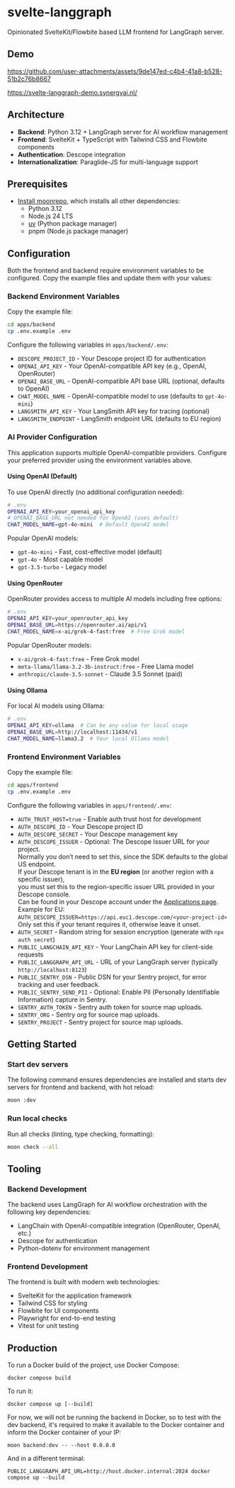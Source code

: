 # svelte-langgraph

Opinionated SvelteKit/Flowbite based LLM frontend for LangGraph server.

## Demo
https://github.com/user-attachments/assets/9de147ed-c4b4-41a8-b528-51b2c76b8667

https://svelte-langgraph-demo.synergyai.nl/

## Architecture

- **Backend**: Python 3.12 + LangGraph server for AI workflow management
- **Frontend**: SvelteKit + TypeScript with Tailwind CSS and Flowbite components
- **Authentication**: Descope integration
- **Internationalization**: Paraglide-JS for multi-language support

## Prerequisites

- [Install moonrepo](https://moonrepo.dev/docs/install), which installs all other dependencies:
  - Python 3.12
  - Node.js 24 LTS
  - [uv](https://docs.astral.sh/uv/) (Python package manager)
  - pnpm (Node.js package manager)

## Configuration

Both the frontend and backend require environment variables to be configured. Copy the example files and update them with your values:

### Backend Environment Variables

Copy the example file:

```bash
cd apps/backend
cp .env.example .env
```

Configure the following variables in `apps/backend/.env`:

- `DESCOPE_PROJECT_ID` - Your Descope project ID for authentication
- `OPENAI_API_KEY` - Your OpenAI-compatible API key (e.g., OpenAI, OpenRouter)
- `OPENAI_BASE_URL` - OpenAI-compatible API base URL (optional, defaults to OpenAI)
- `CHAT_MODEL_NAME` - OpenAI-compatible model to use (defaults to `gpt-4o-mini`)
- `LANGSMITH_API_KEY` - Your LangSmith API key for tracing (optional)
- `LANGSMITH_ENDPOINT` - LangSmith endpoint URL (defaults to EU region)

### AI Provider Configuration

This application supports multiple OpenAI-compatible providers. Configure your preferred provider using the environment variables above.

#### Using OpenAI (Default)

To use OpenAI directly (no additional configuration needed):

```bash
# .env
OPENAI_API_KEY=your_openai_api_key
# OPENAI_BASE_URL not needed for OpenAI (uses default)
CHAT_MODEL_NAME=gpt-4o-mini  # Default OpenAI model
```

Popular OpenAI models:

- `gpt-4o-mini` - Fast, cost-effective model (default)
- `gpt-4o` - Most capable model
- `gpt-3.5-turbo` - Legacy model

#### Using OpenRouter

OpenRouter provides access to multiple AI models including free options:

```bash
# .env
OPENAI_API_KEY=your_openrouter_api_key
OPENAI_BASE_URL=https://openrouter.ai/api/v1
CHAT_MODEL_NAME=x-ai/grok-4-fast:free  # Free Grok model
```

Popular OpenRouter models:

- `x-ai/grok-4-fast:free` - Free Grok model
- `meta-llama/llama-3.2-3b-instruct:free` - Free Llama model
- `anthropic/claude-3.5-sonnet` - Claude 3.5 Sonnet (paid)

#### Using Ollama

For local AI models using Ollama:

```bash
# .env
OPENAI_API_KEY=ollama  # Can be any value for local usage
OPENAI_BASE_URL=http://localhost:11434/v1
CHAT_MODEL_NAME=llama3.2  # Your local Ollama model
```

### Frontend Environment Variables

Copy the example file:

```bash
cd apps/frontend
cp .env.example .env
```

Configure the following variables in `apps/frontend/.env`:

- `AUTH_TRUST_HOST=true` - Enable auth trust host for development
- `AUTH_DESCOPE_ID` - Your Descope project ID
- `AUTH_DESCOPE_SECRET` - Your Descope management key
- `AUTH_DESCOPE_ISSUER` - Optional: The Descope Issuer URL for your project.  
  Normally you don’t need to set this, since the SDK defaults to the global US endpoint.  
  If your Descope tenant is in the **EU region** (or another region with a specific issuer),  
  you must set this to the region-specific issuer URL provided in your Descope console.  
  Can be found in your Descope account under the [Applications page](https://app.descope.com/applications).  
  Example for EU:  
  `AUTH_DESCOPE_ISSUER=https://api.euc1.descope.com/<your-project-id>`
  Only set this if your tenant requires it, otherwise leave it unset.
- `AUTH_SECRET` - Random string for session encryption (generate with `npx auth secret`)
- `PUBLIC_LANGCHAIN_API_KEY` - Your LangChain API key for client-side requests
- `PUBLIC_LANGGRAPH_API_URL` - URL of your LangGraph server (typically `http://localhost:8123`)
- `PUBLIC_SENTRY_DSN` - Public DSN for your Sentry project, for error tracking and user feedback.
- `PUBLIC_SENTRY_SEND_PII` - Optional: Enable PII (Personally Identifiable Information) capture in Sentry.
- `SENTRY_AUTH_TOKEN` - Sentry auth token for source map uploads.
- `SENTRY_ORG` - Sentry org for source map uploads.
- `SENTRY_PROJECT` - Sentry project for source map uploads.

## Getting Started

### Start dev servers

The following command ensures dependencies are installed and starts dev servers for frontend and backend, with hot reload:

```bash
moon :dev
```

### Run local checks

Run all checks (linting, type checking, formatting):

```bash
moon check --all
```

## Tooling

### Backend Development

The backend uses LangGraph for AI workflow orchestration with the following key dependencies:

- LangChain with OpenAI-compatible integration (OpenRouter, OpenAI, etc.)
- Descope for authentication
- Python-dotenv for environment management

### Frontend Development

The frontend is built with modern web technologies:

- SvelteKit for the application framework
- Tailwind CSS for styling
- Flowbite for UI components
- Playwright for end-to-end testing
- Vitest for unit testing

## Production

To run a Docker build of the project, use Docker Compose:

```
docker compose build
```

To run it:

```
docker compose up [--build]
```

For now, we will not be running the backend in Docker, so to test with the dev backend, it's required to make it available to the Docker container and inform the Docker container of your IP:

```
moon backend:dev -- --host 0.0.0.0
```

And in a different terminal:

```
PUBLIC_LANGGRAPH_API_URL=http://host.docker.internal:2024 docker compose up --build
```
